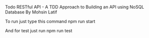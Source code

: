 Todo RESTful API - A TDD Approach to Building an API using NoSQL Database
By Mohsin Latif

To run just type this command
npm run start

And for test just run
npm run test